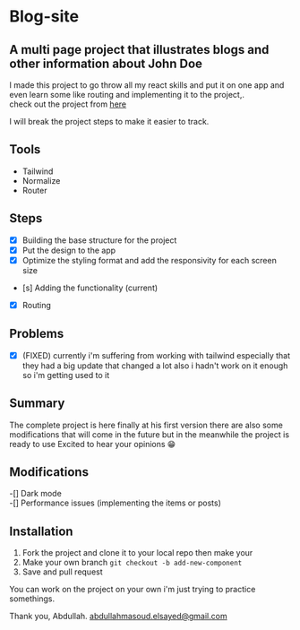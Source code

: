 # Blog-site 

## A multi page project that illustrates blogs and other information about John Doe
I made this project to go throw all my react skills and put it on one app and even  learn some like routing and implementing it to the project,.  
check out the project from [here](https://abdullah-elsayed01.github.io/blog-site/)

I will break the project steps to make it easier to track.

## Tools

* Tailwind
* Normalize
* Router

## Steps
- [x] Building the base structure for the project 
- [x] Put the design to the app
- [x] Optimize the styling format and add the responsivity for each screen size 
- [s] Adding the functionality (current)
- [x] Routing

## Problems
- [x] (FIXED) currently i'm suffering from working with tailwind especially that they had a big update that changed a lot also i hadn't work on it enough so i'm getting used to it

## Summary
The complete project is here finally at his first version there are also some modifications that will come in the future but in the meanwhile the project is ready to use Excited to hear your opinions 😁

## Modifications
-[] Dark mode  
-[] Performance issues (implementing the items or posts)

## Installation
1. Fork the project and clone it to your  local repo then make your  
1. Make your own branch `git checkout -b add-new-component`
1. Save and pull request

You can work on the project on your own i'm just trying to practice somethings.

Thank you, Abdullah. abdullahmasoud.elsayed@gmail.com